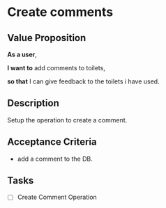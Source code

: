 # Create comments

## Value Proposition

**As a user**,

**I want to** add comments to toilets,

**so that** I can give feedback to the toilets i have used.

## Description

Setup the operation to create a comment.

## Acceptance Criteria

- add a comment to the DB.

## Tasks

- [ ] Create Comment Operation

